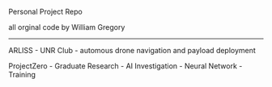 Personal Project Repo

all orginal code by William Gregory

------------------
ARLISS - UNR Club - automous drone navigation and payload deployment

ProjectZero - Graduate Research - AI Investigation - Neural Network - Training
